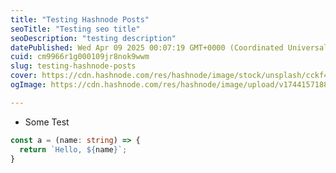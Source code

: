 ```yaml
---
title: "Testing Hashnode Posts"
seoTitle: "Testing seo title"
seoDescription: "testing description"
datePublished: Wed Apr 09 2025 00:07:19 GMT+0000 (Coordinated Universal Time)
cuid: cm9966r1g000109jr8nok9wwm
slug: testing-hashnode-posts
cover: https://cdn.hashnode.com/res/hashnode/image/stock/unsplash/cckf4TsHAuw/upload/22de37caae974e2ac18e4c81cc04654d.jpeg
ogImage: https://cdn.hashnode.com/res/hashnode/image/upload/v1744157188891/78e9d223-449c-48a2-a5f0-36bb0e8cdbb6.png

---
```


* Some Test
    

```typescript
const a = (name: string) => {
  return `Hello, ${name}`; 
}   
```